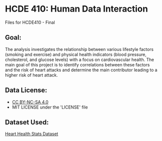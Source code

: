 # HCDE 410: Human Data Interaction
Files for HCDE410 - Final

## Goal:
The analysis investigates the relationship between various lifestyle factors (smoking and exercise) and physical health indicators (blood pressure, cholesterol, and glucose levels) with a focus on cardiovascular health. The main goal of this project is to identify correlations between these factors and the risk of heart attacks and determine the main contributor leading to a higher risk of heart attack.

## Data License:
- [CC BY-NC-SA 4.0](https://creativecommons.org/licenses/by-nc-sa/4.0/)
- MIT LICENSE under the 'LICENSE' file

## Dataset Used:
[Heart Health Stats Dataset](https://www.kaggle.com/datasets/mahad049/heart-health-stats-dataset/data)